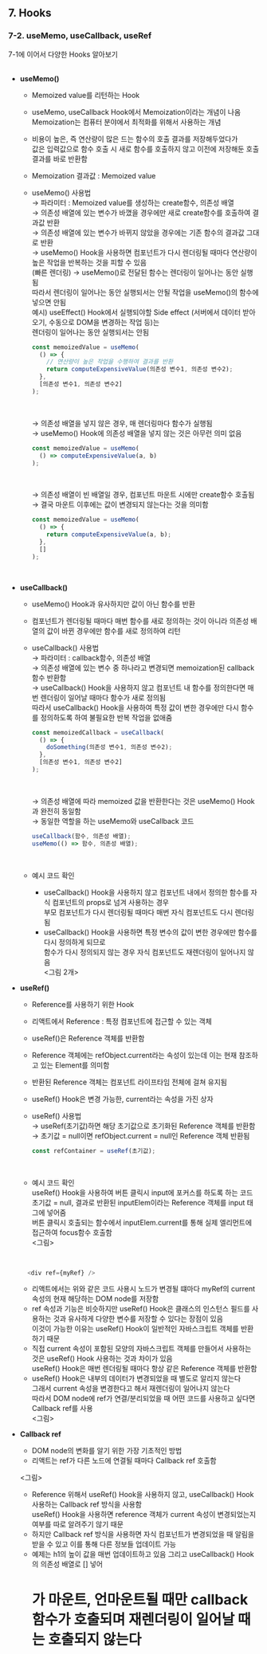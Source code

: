 ## 7. Hooks 
### 7-2. useMemo, useCallback, useRef 
7-1에 이어서 다양한 Hooks 알아보기   
<br>

- **useMemo()**  
  * Memoized value를 리턴하는 Hook   
  * useMemo, useCallback Hook에서 Memoization이라는 개념이 나옴   
    Memoization는 컴퓨터 분야에서 최적화를 위해서 사용하는 개념
  * 비용이 높은, 즉 연산량이 많은 드는 함수의 호출 결과를 저장해두었다가   
    값은 입력값으로 함수 호출 시 새로 함수를 호출하지 않고 이전에 저장해둔 호출 결과를 바로 반환함   
  * Memoization 결과값 : Memoized value   
  * useMemo() 사용법   
      → 파라미터 : Memoized value를 생성하는 create함수, 의존성 배열   
      → 의존성 배열에 있는 변수가 바꼈을 경우에만 새로 create함수를 호출하여 결과값 반환   
      → 의존성 배열에 있는 변수가 바뀌지 않았을 경우에는 기존 함수의 결과값 그대로 반환   
      → useMemo() Hook을 사용하면 컴포넌트가 다시 렌더링될 때마다 연산량이 높은 작업을 반복하는 것을 피할 수 있음   
        (빠른 렌더링)
      → useMemo()로 전달된 함수는 렌더링이 일어나는 동안 실행됨   
        따라서 렌더링이 일어나는 동안 실행되서는 안될 작업을 useMemo()의 함수에 넣으면 안됨   
        예시) useEffect() Hook에서 실행되야할 Side effect (서버에서 데이터 받아오기, 수동으로 DOM을 변경하는 작업 등)는   
              렌더링이 일어나는 동안 실행되서는 안됨   
      ```JavaScript
      const memoizedValue = useMemo(
        () => {
          // 연산량이 높은 작업을 수행하여 결과를 반환
          return computeExpensiveValue(의존성 변수1, 의존성 변수2);
        },
        [의존성 변수1, 의존성 변수2]
      );
      ```
      <br>

      → 의존성 배열을 넣지 않은 경우, 매 렌더링마다 함수가 실행됨   
      → useMemo() Hook에 의존성 배열을 넣지 않는 것은 아무런 의미 없음
      ``` JavaScript
      const memoizedValue = useMemo(
        () => computeExpensiveValue(a, b)
      );
      ```
      <br>

      → 의존성 배열이 빈 배열일 경우, 컴포넌트 마운트 시에만 create함수 호출됨  
      → 결국 마운트 이후에는 값이 변경되지 않는다는 것을 의미함
      ``` JavaScript
      const memoizedValue = useMemo(
        () => {
          return computeExpensiveValue(a, b);
        },
        []
      );
      ```
       <br>

- **useCallback()**  
  * useMemo() Hook과 유사하지만 값이 아닌 함수를 반환   
  * 컴포넌트가 렌더링될 때마다 매번 함수를 새로 정의하는 것이 아니라 의존성 배열의 값이 바뀐 경우에만 함수를 새로 정의하여 리턴   
  * useCallback() 사용법   
    → 파라미터 : callback함수, 의존성 배열   
    → 의존성 배열에 있는 변수 중 하나라고 변경되면 memoization된 callback함수 반환함   
    → useCallback() Hook을 사용하지 않고 컴포넌트 내 함수를 정의한다면 매번 렌더링이 일어날 때마다 함수가 새로 정의됨   
      따라서 useCallback() Hook을 사용하여 특정 값이 변한 경우에만 다시 함수를 정의하도록 하여 불필요한 반복 작업을 없애줌  
    ```JavaScript
    const memoizedCallback = useCallback(
      () => {
        doSomething(의존성 변수1, 의존성 변수2);
      },
      [의존성 변수1, 의존성 변수2]
    );
    ```
    <br>
     
    → 의존성 배열에 따라 memoized 값을 반환한다는 것은 useMemo() Hook과 완전히 동일함   
    → 동일한 역할을 하는 useMemo와 useCallback 코드
    ```JavaScript
    useCallback(함수, 의존성 배열);
    useMemo(() => 함수, 의존성 배열);
    ```
    <br>

  * 예시 코드 확인
    - useCallback() Hook을 사용하지 않고 컴포넌트 내에서 정의한 함수를 자식 컴포넌트의 props로 넘겨 사용하는 경우   
      부모 컴포넌트가 다시 렌더링될 때마다 매번 자식 컴포넌트도 다시 렌더링됨   
    - useCallback() Hook을 사용하면 특정 변수의 값이 변한 경우에만 함수를 다시 정의하게 되므로   
      함수가 다시 정의되지 않는 경우 자식 컴포넌트도 재렌더링이 일어나지 않음   
      <그림 2개>
      <br>

- **useRef()**  
  * Reference를 사용하기 위한 Hook   
  * 리액트에서 Reference : 특정 컴포넌트에 접근할 수 있는 객체   
  * useRef()은 Reference 객체를 반환함   
  * Reference 객체에는 refObject.current라는 속성이 있는데 이는 현재 참조하고 있는 Element를 의미함   
  * 반환된 Reference 객체는 컴포넌트 라이프타임 전체에 걸쳐 유지됨   
  * useRef() Hook은 변경 가능한, current라는 속성을 가진 상자      
  * useRef() 사용법   
    → useRef(초기값)하면 해당 초기값으로 초기화된 Reference 객체를 반환함   
    → 초기값 = null이면 refObject.current = null인 Reference 객체 반환됨
    ```JavaScript
    const refContainer = useRef(초기값);
    ```
    <br>
  
  * 예시 코드 확인   
  useRef() Hook을 사용하여 버튼 클릭시 input에 포커스를 하도록 하는 코드   
  초기값 = null, 결과로 반환된 inputElem이라는 Reference 객체를 input 태그에 넣어줌   
  버튼 클릭시 호출되는 함수에서 inputElem.current를 통해 실제 엘리먼트에 접근하여 focus함수 호출함   
  <그림>
  <br>

  ```JavaScript
    <div ref={myRef} />
  ```
  * 리액트에서는 위와 같은 코드 사용시 노드가 변경될 떄마다 myRef의 current 속성의 현재 해당하는 DOM node를 저장함   
  * ref 속성과 기능은 비슷하지만 useRef() Hook은 클래스의 인스턴스 필드를 사용하는 것과 유사하게 다양한 변수를 저장할 수 있다는 장점이 있음   
    이것이 가능한 이유는 useRef() Hook이 일반적인 자바스크립트 객체를 반환하기 때문   
  * 직접 current 속성이 포함된 모양의 자바스크립트 객체를 만들어서 사용하는 것은 useRef() Hook 사용하는 것과 차이가 있음   
    useRef() Hook은 매번 렌더링될 때마다 항상 같은 Reference 객체를 반환함   
  * useRef() Hook은 내부의 데이터가 변경되었을 때 별도로 알리지 않는다   
    그래서 current 속성을 변경한다고 해서 재렌더링이 일어나지 않는다   
    따라서 DOM node에 ref가 연결/분리되었을 때 어떤 코드를 사용하고 싶다면 Callback ref를 사용   
    <그림>

- **Callback ref**  
  * DOM node의 변화를 알기 위한 가장 기초적인 방법
  * 리액트는 ref가 다른 노드에 연결될 때마다 Callback ref 호출함
  
  <그림>

  * Reference 위해서 useRef() Hook을 사용하지 않고, useCallback() Hook 사용하는 Callback ref 방식을 사용함   
    useRef() Hook을 사용하면 reference 객체가 current 속성이 변경되었는지 여부를 따로 알려주기 않기 때문   
  * 하지만 Callback ref 방식을 사용하면 자식 컴포넌트가 변경되었을 때 알림을 받을 수 있고 이를 통해 다른 정보들 업데이트 가능   
  * 예제는 h1의 높이 값을 매번 업데이트하고 있음
    그리고 useCallback() Hook의 의존성 배열로 [] 넣어
    <h1>가 마운트, 언마운트될 때만 callback함수가 호출되며 재렌더링이 일어날 때는 호출되지 않는다